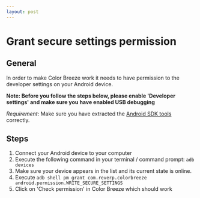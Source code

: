 ```yaml
---
layout: post
---
```


# Grant secure settings permission

## General
In order to make Color Breeze work it needs to have permission to the developer settings on your Android device.

**Note: Before you follow the steps below, please enable 'Developer settings' and make sure you have enabled USB debugging**

*Requirement*: Make sure you have extracted the [Android SDK tools](https://developer.android.com/studio/releases/platform-tools) correctly.

## Steps
1. Connect your Android device to your computer
2. Execute the following command in your terminal / command prompt:     `adb devices`
3.  Make sure your device appears in the list and its current state is online.
4.  Execute `adb shell pm grant com.reverp.colorbreeze android.permission.WRITE_SECURE_SETTINGS`
5. Click on 'Check permission' in Color Breeze which should work